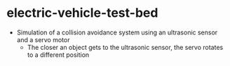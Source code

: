 # electric-vehicle-test-bed #

* Simulation of a collision avoidance system using an ultrasonic sensor and a servo motor
  * The closer an object gets to the ultrasonic sensor, the servo rotates to a different position 